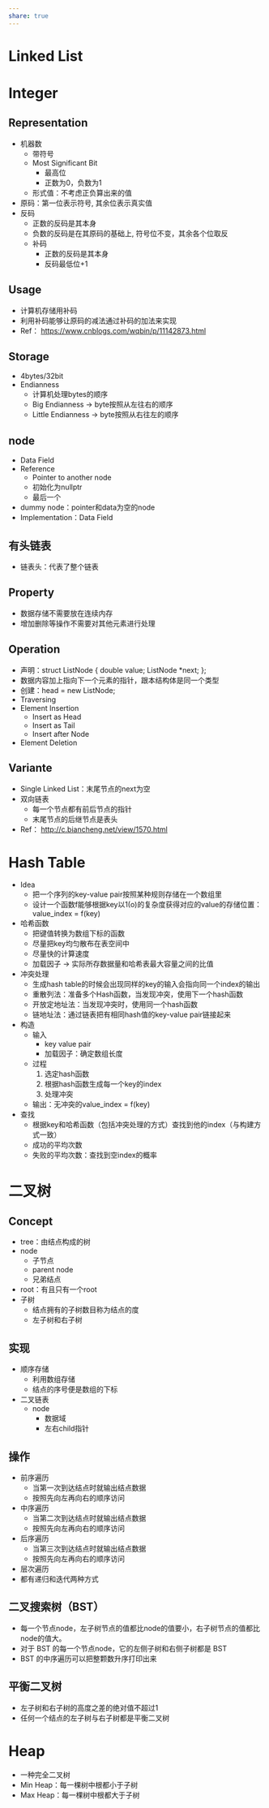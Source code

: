 ```yaml
---
share: true
---
```

# Linked List

# Integer

## Representation
- 机器数
	- 带符号
	- Most Significant Bit
		- 最高位
		- 正数为0，负数为1
	- 形式值：不考虑正负算出来的值
- 原码：第一位表示符号, 其余位表示真实值
- 反码
	- 正数的反码是其本身
	- 负数的反码是在其原码的基础上, 符号位不变，其余各个位取反
	- 补码
		- 正数的反码是其本身
		- 反码最低位+1

## Usage
- 计算机存储用补码
- 利用补码能够让原码的减法通过补码的加法来实现
- Ref： https://www.cnblogs.com/wqbin/p/11142873.html

## Storage
- 4bytes/32bit
- Endianness
	- 计算机处理bytes的顺序
	- Big Endianness → byte按照从左往右的顺序
	- Little Endianness → byte按照从右往左的顺序

## node
- Data Field
- Reference
	- Pointer to another node
	- 初始化为nullptr
	- 最后一个
- dummy node：pointer和data为空的node
- Implementation：Data Field

## 有头链表
- 链表头：代表了整个链表

## Property
- 数据存储不需要放在连续内存
- 增加删除等操作不需要对其他元素进行处理

## Operation
- 声明：struct ListNode
		{
		 double value;
		 ListNode *next;
		};
- 数据内容加上指向下一个元素的指针，跟本结构体是同一个类型
- 创建：head = new ListNode;
- Traversing
- Element Insertion
	- Insert as Head
	- Insert as Tail
	- Insert after Node
- Element Deletion

## Variante
- Single Linked List：末尾节点的next为空
- 双向链表
	- 每一个节点都有前后节点的指针
	- 末尾节点的后继节点是表头
- Ref： http://c.biancheng.net/view/1570.html

# Hash Table
- Idea
	- 把一个序列的key-value pair按照某种规则存储在一个数组里
	- 设计一个函数f能够根据key以1(o)的复杂度获得对应的value的存储位置：value_index = f(key)
- 哈希函数
	- 把键值转换为数组下标的函数
	- 尽量把key均匀散布在表空间中
	- 尽量快的计算速度
	- 加载因子 → 实际所存数据量和哈希表最大容量之间的比值
- 冲突处理
	- 生成hash table的时候会出现同样的key的输入会指向同一个index的输出
	- 重散列法：准备多个Hash函数，当发现冲突，使用下一个hash函数
	- 开放定地址法：当发现冲突时，使用同一个hash函数
	- 链地址法：通过链表把有相同hash值的key-value pair链接起来
- 构造
	- 输入
		- key value pair
		- 加载因子：确定数组长度
	- 过程
		1. 选定hash函数
		2. 根据hash函数生成每一个key的index
		3. 处理冲突
	- 输出：无冲突的value_index = f(key)
- 查找
	- 根据key和哈希函数（包括冲突处理的方式）查找到他的index（与构建方式一致）
	- 成功的平均次数
	- 失败的平均次数：查找到空index的概率

# 二叉树

## Concept
- tree：由结点构成的树
- node
	- 子节点
	- parent node
	- 兄弟结点
- root：有且只有一个root
- 子树
	- 结点拥有的子树数目称为结点的度
	- 左子树和右子树

## 实现
- 顺序存储
	- 利用数组存储
	- 结点的序号便是数组的下标
- 二叉链表
	- node
		- 数据域
		- 左右child指针

## 操作
- 前序遍历
	- 当第一次到达结点时就输出结点数据
	- 按照先向左再向右的顺序访问
- 中序遍历
	- 当第二次到达结点时就输出结点数据
	- 按照先向左再向右的顺序访问
- 后序遍历
	- 当第三次到达结点时就输出结点数据
	- 按照先向左再向右的顺序访问
- 层次遍历
- 都有递归和迭代两种方式

## 二叉搜索树（BST）
- 每一个节点node，左子树节点的值都比node的值要小，右子树节点的值都比node的值大。
- 对于 BST 的每一个节点node，它的左侧子树和右侧子树都是 BST
- BST 的中序遍历可以把整颗数升序打印出来

## 平衡二叉树
- 左子树和右子树的高度之差的绝对值不超过1
- 任何一个结点的左子树与右子树都是平衡二叉树

# Heap
- 一种完全二叉树
- Min Heap：每一棵树中根都小于子树
- Max Heap：每一棵树中根都大于子树

